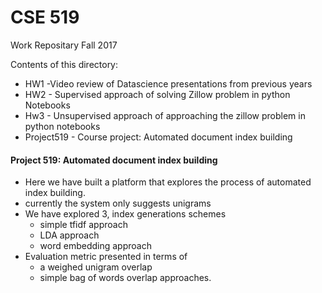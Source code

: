 # CSE 519

Work Repositary Fall 2017

Contents of this directory:
- HW1 -Video review of Datascience presentations from previous years
- HW2 - Supervised approach of solving Zillow problem in python Notebooks
- Hw3 - Unsupervised approach of approaching the zillow problem in python notebooks
- Project519 - Course project: Automated document index building
#### Project 519: Automated document index building
- Here we have built a platform that explores the process of automated index building.
- currently the system only suggests unigrams
- We have explored 3, index generations schemes
	- simple tfidf approach
	- LDA approach
	- word embedding approach
- Evaluation metric presented in terms of 
	- a weighed unigram overlap
	- simple bag of words overlap approaches.
